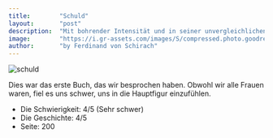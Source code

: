 ```yaml
---
title:        "Schuld"
layout:       "post"
description:  "Mit bohrender Intensität und in seiner unvergleichlichen lyrisch-knappen Sprache stellt er leise, aber bestimmt die Frage nach Gut und Böse, Schuld und Unschuld und nach der moralischen Verantwortung eines jeden Einzelnen von uns."
image:        "https://i.gr-assets.com/images/S/compressed.photo.goodreads.com/books/1328977763l/8846471.jpg"
author:       "by Ferdinand von Schirach"
---
```

![schuld](https://i.gr-assets.com/images/S/compressed.photo.goodreads.com/books/1328977763l/8846471.jpg "Schuld")

Dies war das erste Buch, das wir besprochen haben.
Obwohl wir alle Frauen waren, fiel es uns schwer, uns in die Hauptfigur einzufühlen. 

* Die Schwierigkeit: 4/5 (Sehr schwer)
* Die Geschichte: 4/5
* Seite: 200
 

